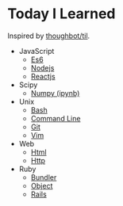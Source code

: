 # Today I Learned

Inspired by [thoughbot/til](https://github.com/thoughtbot/til).

* JavaScript
  * [Es6](javascript/es6.md)
  * [Nodejs](javascript/nodejs.md)
  * [Reactjs](javascript/reactjs.md)
* Scipy
  * [Numpy (ipynb)](scipy/numpy.ipynb)
* Unix
  * [Bash](unix/bash.md)
  * [Command Line](unix/cli.md)
  * [Git](unix/git.md)
  * [Vim](unix/vim.md)
* Web
  * [Html](web/html.md)
  * [Http](web/http.md)
* Ruby
  * [Bundler](ruby/bundler.md)
  * [Object](ruby/object.md)
  * [Rails](ruby/rails.md)
